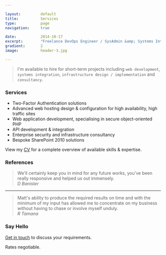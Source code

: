```yaml
---

layout:			default
title:  		Services
type:			page
navigation: 	true

date:   		2014-10-17
excerpt: 		"Freelance DevOps Engineer / SysAdmin &amp; Systems Integrator"
gradient: 		2
image: 			header-3.jpg

---
```


> I'm available to hire for short-term projects including `web development`, `systems integration`, `infrastructure design / implementation` and `consultancy`.

### Services

* Two-Factor Authentication solutions
* Advanced web hosting design &amp; configuration for high availability, high traffic sites
* Web application development, specialising in secure object-oriented PHP
* API development &amp; integration
* Enterprise security and infrastructure consultancy
* Bespoke SharePoint 2010 solutions

View my [CV](/cv.html) for a complete overview of available skills &amp; expertise.

### References

> We'll certainly keep you in mind for any future works, you've been really responsive and helped us out immensely.  
> *D Banister*

----

> Matt's ability to produce the required results on time and with the minimum of my input has allowed me to concentrate on my business without having to chase or involve myself unduly.  
> *R Tamana*

### Say Hello

[Get in touch](mailto:services@matthanley.co.uk) to discuss your requirements.

Rates negotiable.
